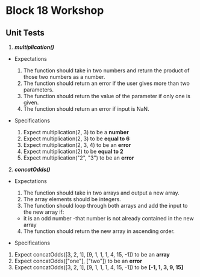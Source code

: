 # Block 18 Workshop

## Unit Tests
1. ***multiplication()***
  - Expectations
    1. The function should take in two numbers and return the product of those two numbers as a number. 
    2. The function should return an error if the user gives more than two parameters.
    3. The function should return the value of the parameter if only one is given. 
    4. The function should return an error if input is NaN.

  - Specifications
    1. Expect multiplication(2, 3) to be a **number**
    2. Expect multiplication(2, 3) to be **equal to 6**
    3. Expect multiplication(2, 3, 4) to be an **error**
    4. Expect multiplication(2) to be **equal to 2**
    5. Expect multiplication("2", "3") to be an **error**

2. ***concatOdds()***
  - Expectations
    1. The function should take in two arrays and output a new array.
    2. The array elements should be integers. 
    3. The function should loop through both arrays and add the input to the new array if:
      - it is an odd number
      -that number is not already contained in the new array
    4. The function should return the new array in ascending order.

  - Specifications
   1. Expect concatOdds([3, 2, 1], [9, 1, 1, 1, 4, 15, -1]) to be an **array**
   2. Expect concatOdds(["one"], ["two"]) to be an **error**
   3. Expect concatOdds([3, 2, 1], [9, 1, 1, 1, 4, 15, -1]) to be **[-1, 1, 3, 9, 15]**